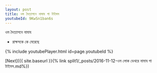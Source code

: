 ```yaml
---
layout: post
title: ওম দৈত্যাগনে নামায গা টাইমস
youtubeId: 9KwSn1ban6s
---
```

 
 
 ওম দৈত্যাগনে নামায  
 
 - রাক্ষসকে কে মেরেছে 
 
  
 
  
 
 
 
 
 
 


{% include youtubePlayer.html id=page.youtubeId %}
 
[Next]({{ site.baseurl }}{% link  split1/_posts/2016-11-12-ওম লোক ডেথরে নামায গা টাইমস.md%})
 

